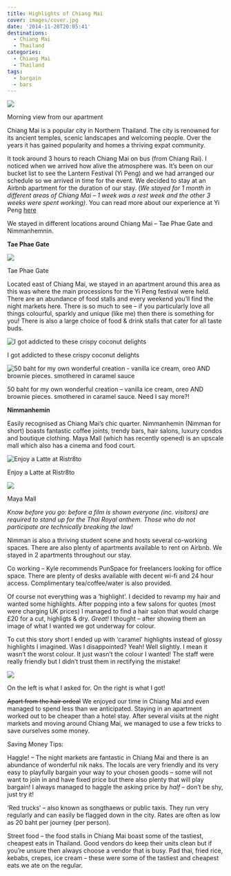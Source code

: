 ```yaml
---
title: Highlights of Chiang Mai
cover: images/cover.jpg
date: '2014-11-20T20:05:41'
destinations:
  - Chiang Mai
  - Thailand
categories:
  - Chiang Mai
  - Thailand
tags:
  - bargain
  - bars
---
```

![](images/16064694880_217fbcacd2_o_d.jpg)

Morning view from our apartment

Chiang Mai is a popular city in Northern Thailand. The city is renowned for its ancient temples, scenic landscapes and welcoming people. Over the years it has gained popularity and homes a thriving expat community.

It took around 3 hours to reach Chiang Mai on bus (from Chiang Rai). I noticed when we arrived how alive the atmosphere was. It’s been on our bucket list to see the Lantern Festival (Yi Peng) and we had arranged our schedule so we arrived in time for the event. We decided to stay at an Airbnb apartment for the duration of our stay. (_We stayed for 1 month in different areas of Chiang Mai – 1 week was a rest week and the other 3 weeks were spent working)_. You can read more about our experience at Yi Peng [here](/posts/2014-11-yi-peng-lanterns-festival-2014-chiang-mai "Yi Peng (Lanterns) Festival 2014, Chiang Mai")

We stayed in different locations around Chiang Mai – Tae Phae Gate and Nimmanhemnin.

**Tae Phae Gate**

![](images/15629085964_e2b6a48d8b_o_d.jpg)

Tae Phae Gate

Located east of Chiang Mai, we stayed in an apartment around this area as this was where the main processions for the Yi Peng festival were held. There are an abundance of food stalls and every weekend you’ll find the night markets here. There is so much to see – if you particularly love all things colourful, sparkly and unique (like me) then there is something for you! There is also a large choice of food & drink stalls that cater for all taste buds.

![I got addicted to these crispy coconut delights ](images/coconut.jpg)

I got addicted to these crispy coconut delights

![50 baht for my own wonderful creation - vanilla ice cream, oreo AND brownie pieces. smothered in caramel sauce](images/ice-cream.jpg)

50 baht for my own wonderful creation – vanilla ice cream, oreo AND brownie pieces. smothered in caramel sauce. Need I say more?!



**Nimmanhemin**

Easily recognised as Chiang Mai’s chic quarter. Nimmanhemin (Nimman for short) boasts fantastic coffee joints, trendy bars, hair salons, luxury condos and boutique clothing. Maya Mall (which has recently opened) is an upscale mall which also has a cinema and food court.

![Enjoy a Latte at Ristr8to](images/ristratto.jpg)

Enjoy a Latte at Ristr8to

![](images/DSC_0363.jpg)

Maya Mall

_Know before you go: before a film is shown everyone (inc. visitors) are required to stand up for the Thai Royal anthem. Those who do not participate are technically breaking the law!_

Nimman is also a thriving student scene and hosts several co-working spaces. There are also plenty of apartments available to rent on Airbnb. We stayed in 2 apartments throughout our stay.

Co working – Kyle recommends PunSpace for freelancers looking for office space. There are plenty of desks available with decent wi-fi and 24 hour access. Complimentary tea/coffee/water is also provided.

Of course not everything was a ‘highlight’. I decided to revamp my hair and wanted some highlights. After popping into a few salons for quotes (most were charging UK prices) I managed to find a hair salon that would charge £20 for a cut, highligts & dry. _Great!_ I thought – after showing them an image of what I wanted we got underway for colour.

To cut this story short I ended up with ‘caramel’ highlights instead of glossy highlights I imagined. Was I disappointed? Yeah! Well slightly. I mean it wasn’t the worst colour. It just wasn’t the colour I wanted! The staff were really friendly but I didn’t trust them in rectifying the mistake!

![](images/Fotor_141656819458817.jpg)

On the left is what I asked for. On the right is what I got!

~~Apart from the hair ordeal~~ We enjoyed our time in Chiang Mai and even managed to spend less than we anticipated. Staying in an apartment worked out to be cheaper than a hotel stay. After several visits at the night markets and moving around Chiang Mai, we managed to use a few tricks to save ourselves some money.

Saving Money Tips:

Haggle! – The night markets are fantastic in Chiang Mai and there is an abundance of wonderful nik naks. The locals are very friendly and its very easy to playfully bargain your way to your chosen goods – some will not want to join in and have fixed price but there also plenty that will play bargain! I always managed to haggle the asking price by _half_ – don’t be shy, just try it!

‘Red trucks’ – also known as songthaews or public taxis. They run very regularly and can easily be flagged down in the city. Rates are often as low as 20 baht per journey (per person).

Street food – the food stalls in Chiang Mai boast some of the tastiest, cheapest eats in Thailand. Good vendors do keep their units clean but if you’re unsure then always choose a vendor that is busy. Pad thai, fried rice, kebabs, crepes, ice cream – these were some of the tastiest and cheapest eats we ate on the regular.
